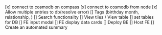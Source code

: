 [x] connect to cosmodb on compass
[x] connect to cosmodb from node
[x] Allow multiple entries to db(resolve error)
[] Tags (birthday month, relationship, )
[] Search functionality
[] View tiles / View table
[] set tables for DB
[] FE input modal
[] FE display data cards
[] Deploy BE
[] Host FE
[] Create an automated summary
